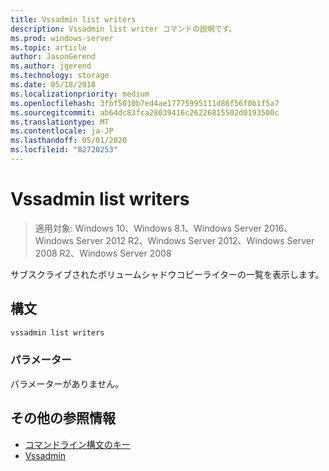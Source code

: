 ```yaml
---
title: Vssadmin list writers
description: Vssadmin list writer コマンドの説明です。
ms.prod: windows-server
ms.topic: article
author: JasonGerend
ms.author: jgerend
ms.technology: storage
ms.date: 05/18/2018
ms.localizationpriority: medium
ms.openlocfilehash: 3fbf5010b7ed4ae17775995111d86f56f0b1f5a7
ms.sourcegitcommit: ab64dc83fca28039416c26226815502d0193500c
ms.translationtype: MT
ms.contentlocale: ja-JP
ms.lasthandoff: 05/01/2020
ms.locfileid: "82720253"
---
```

# <a name="vssadmin-list-writers"></a>Vssadmin list writers

> 適用対象: Windows 10、Windows 8.1、Windows Server 2016、Windows Server 2012 R2、Windows Server 2012、Windows Server 2008 R2、Windows Server 2008

サブスクライブされたボリュームシャドウコピーライターの一覧を表示します。

## <a name="syntax"></a>構文

```PowerShell
vssadmin list writers
```

### <a name="parameters"></a>パラメーター

パラメーターがありません。

## <a name="additional-references"></a>その他の参照情報

* [コマンドライン構文のキー](https://docs.microsoft.com/previous-versions/windows/it-pro/windows-server-2012-r2-and-2012/cc771080(v%3dws.11))
* [Vssadmin](vssadmin.md)